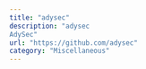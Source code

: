 ```yaml
---
title: "adysec"
description: "adysec
AdySec"
url: "https://github.com/adysec"
category: "Miscellaneous"
---
```

